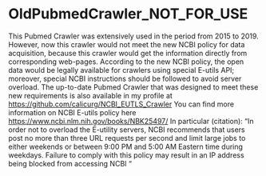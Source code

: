# OldPubmedCrawler_NOT_FOR_USE

This Pubmed Crawler was extensively used in the period from 2015 to 2019.
However, now this crawler would not meet the new NCBI policy for data acquisition, because this crawler would get the information directly from corresponding web-pages. According to the new NCBI policy, the open data would be legally available for crawlers using special E-utils API; moreover, special NCBI instructions should be followed to avoid server overload.
The up-to-date Pubmed Crawler that was designed to meet these new requirements is also available in my profile at 
https://github.com/calicurg/NCBI_EUTLS_Crawler
You can find more information on NCBI E-utils policy here
https://www.ncbi.nlm.nih.gov/books/NBK25497/ 
In particular (citation):
“In order not to overload the E-utility servers, NCBI recommends that users post no more than three URL requests per second and limit large jobs to either weekends or between 9:00 PM and 5:00 AM Eastern time during weekdays. Failure to comply with this policy may result in an IP address being blocked from accessing NCBI “
